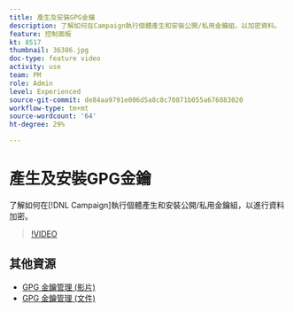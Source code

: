```yaml
---
title: 產生及安裝GPG金鑰
description: 了解如何在Campaign執行個體產生和安裝公開/私用金鑰組，以加密資料。
feature: 控制面板
kt: 8517
thumbnail: 36386.jpg
doc-type: feature video
activity: use
team: PM
role: Admin
level: Experienced
source-git-commit: de84aa9791e006d5a8c8c70871b055a676883020
workflow-type: tm+mt
source-wordcount: '64'
ht-degree: 29%

---
```


# 產生及安裝GPG金鑰

了解如何在[!DNL Campaign]執行個體產生和安裝公開/私用金鑰組，以進行資料加密。

>[!VIDEO](https://video.tv.adobe.com/v/36386?quality=12)

## 其他資源

* [GPG 金鑰管理 (影片)](./gpg-key-management-overview.md)
* [GPG 金鑰管理 (文件)](https://experienceleague.adobe.com/docs/control-panel/using/instances-settings/gpg-keys-management.html?lang=zh-Hant)
